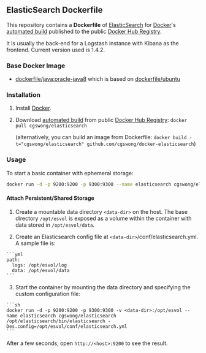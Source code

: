 ## ElasticSearch Dockerfile

This repository contains a **Dockerfile** of [ElasticSearch](http://www.elasticsearch.org/) for [Docker](https://www.docker.com/)'s [automated build](https://registry.hub.docker.com/u/cgswong/elasticsearch/) published to the public [Docker Hub Registry](https://registry.hub.docker.com/).

It is usually the back-end for a Logstash instance with Kibana as the frontend. Current version used is 1.4.2.


### Base Docker Image

* [dockerfile/java:oracle-java8](http://dockerfile.github.io/#/java) which is based on [dockerfile/ubuntu](http://dockerfile.github.io/#/ubuntu)


### Installation

1. Install [Docker](https://www.docker.com/).

2. Download [automated build](https://registry.hub.docker.com/u/cgswong/elasticsearch/) from public [Docker Hub Registry](https://registry.hub.docker.com/): `docker pull cgswong/elasticsearch`

   (alternatively, you can build an image from Dockerfile: `docker build -t="cgswong/elasticsearch" github.com/cgswong/docker-elasticsearch`)


### Usage
To start a basic container with ephemeral storage:

```sh
docker run -d -p 9200:9200 -p 9300:9300 --name elasticsearch cgswong/elasticsearch
```

#### Attach Persistent/Shared Storage

  1. Create a mountable data directory `<data-dir>` on the host. The base directory `/opt/esvol` is exposed as a volume within the container with data stored in `/opt/esvol/data`.

  2. Create an Elasticsearch config file at `<data-dir>`/conf/elasticsearch.yml. A sample file is:

    ```yml
    path:
      logs: /opt/esvol/log
      data: /opt/esvol/data
    ```

  3. Start the container by mounting the data directory and specifying the custom configuration file:

    ```sh
    docker run -d -p 9200:9200 -p 9300:9300 -v <data-dir>:/opt/esvol --name elasticsearch cgswong/elasticsearch /opt/elasticsearch/bin/elasticsearch -Des.config=/opt/esvol/conf/elasticsearch.yml
    ```

After a few seconds, open `http://<host>:9200` to see the result.
